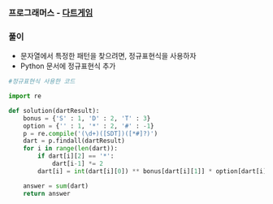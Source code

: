 ### 프로그래머스 - [다트게임](https://programmers.co.kr/learn/courses/30/lessons/17682)

### 풀이

* 문자열에서 특정한 패턴을 찾으려면, 정규표현식을 사용하자
* Python 문서에 정규표현식 추가

```Python
#정규표현식 사용한 코드

import re

def solution(dartResult):
    bonus = {'S' : 1, 'D' : 2, 'T' : 3}
    option = {'' : 1, '*' : 2, '#' : -1}
    p = re.compile('(\d+)([SDT])([*#]?)')
    dart = p.findall(dartResult)
    for i in range(len(dart)):
        if dart[i][2] == '*':
            dart[i-1] *= 2
        dart[i] = int(dart[i][0]) ** bonus[dart[i][1]] * option[dart[i][2]]

    answer = sum(dart)
    return answer

```

